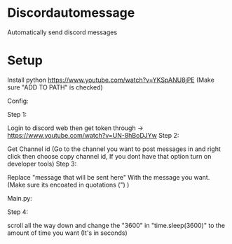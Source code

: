 # Discordautomessage

Automatically send discord messages

# Setup
Install python https://www.youtube.com/watch?v=YKSpANU8jPE (Make sure "ADD TO PATH" is checked)

Config:

Step 1:

Login to discord web then get token through -> https://www.youtube.com/watch?v=UN-8hBoDJYw
Step 2:

Get Channel id (Go to the channel you want to post messages in and right click then choose copy channel id, If you dont have that option turn on developer tools)
Step 3:

Replace "message that will be sent here" With the message you want. (Make sure its encoated in quotations (") )

Main.py:

Step 4:

scroll all the way down and change the "3600" in "time.sleep(3600)" to the amount of time you want (It's in seconds)
